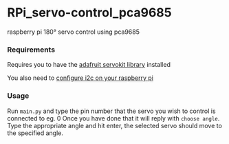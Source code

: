 # RPi_servo-control_pca9685
raspberry pi 180° servo control using pca9685

### Requirements
Requires you to have the [adafruit servokit library](https://circuitpython.readthedocs.io/projects/servokit/en/latest/) installed

You also need to [configure i2c on your raspberry pi](https://learn.adafruit.com/adafruits-raspberry-pi-lesson-4-gpio-setup/configuring-i2c)

### Usage
Run `main.py` and type the pin number that the servo you wish to control is connected to eg. 0
Once you have done that it will reply with `choose angle`. Type the appropriate angle and hit enter, the selected servo should move to the specified angle.
